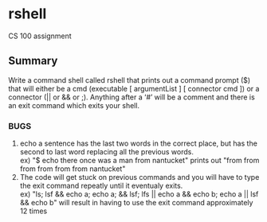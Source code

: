 


# rshell
CS 100 assignment

## Summary

Write a command shell called rshell that prints out a command prompt ($)  that will either be a cmd (executable [ argumentList ] [ connector cmd ]) or a connector (|| or && or ;). Anything after a ‘#’ will be a comment and there is an exit command which exits your shell.

### BUGS
1. echo a sentence has the last two words in the correct place, but has the second to last word replacing all the previous words. <br /> ex) "$ echo there once was a man from nantucket" prints out "from from from from from from nantucket"
2. The code will get stuck on previous commands and you will have to type the exit command repeatly until it eventualy exits. <br /> ex) "ls; lsf && echo a; echo a; && lsf; lfs || echo a && echo b; echo a || lsf && echo b"
will result in having to use the exit command approximately 12 times
